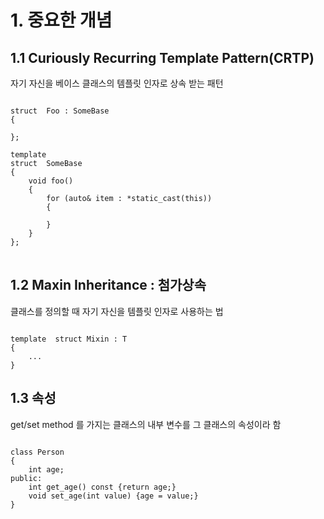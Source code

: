 
# 1. 중요한 개념

## 1.1 Curiously Recurring Template Pattern(CRTP) 

자기 자신을 베이스 클래스의 템플릿 인자로 상속 받는 패턴

<pre>
<code>
struct  Foo : SomeBase<Foo>
{
    
};

template <typename Derived>
struct  SomeBase
{
    void foo()
    {
        for (auto& item : *static_cast<Derived*>(this))
        {

        }
    }
};
</code>
</pre>

## 1.2 Maxin Inheritance : 첨가상속

클래스를 정의할 때 자기 자신을 템플릿 인자로 사용하는 법

<pre><code>
template <typename T> struct Mixin : T
{
    ...
}
</pre></code>

## 1.3 속성

get/set method 를 가지는 클래스의 내부 변수를 그 클래스의 속성이라 함
<pre><code>
class Person
{
    int age;
public:
    int get_age() const {return age;}
    void set_age(int value) {age = value;}
}
</pre></code>
